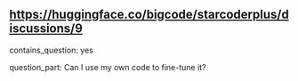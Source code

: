 ## https://huggingface.co/bigcode/starcoderplus/discussions/9

contains_question: yes

question_part: Can I use my own code to fine-tune it?